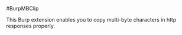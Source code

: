 #BurpMBClip

This Burp extension enables you to copy multi-byte characters in http responses properly.